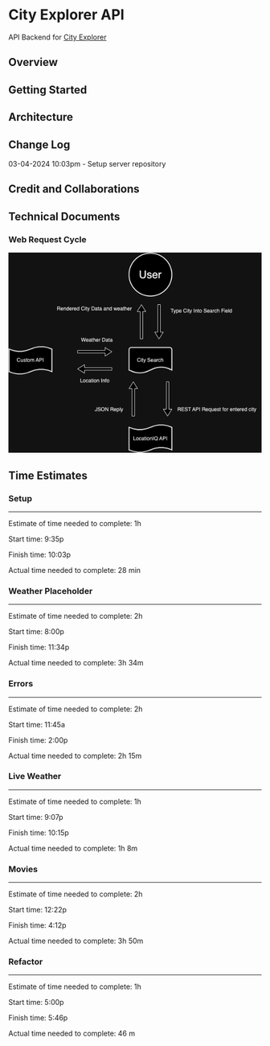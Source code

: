# City Explorer API

API Backend for [City Explorer](https://github.com/tehbillis/city-explorer)

## Overview
<!-- Provide a high level overview of what this application is and why you are building it, beyond the fact that it's an assignment for this class. (i.e. What's your problem domain?) -->

## Getting Started
<!-- What are the steps that a user must take in order to build this app on their own machine and get it running? -->

## Architecture
<!-- Provide a detailed description of the application design. What technologies (languages, libraries, etc) you're using, and any other relevant design information. -->

## Change Log
<!-- Use this area to document the iterative changes made to your application as each feature is successfully implemented. Use time stamps. Here's an example:

01-01-2001 4:59pm - Application now has a fully-functional express server, with a GET route for the location resource. -->

03-04-2024 10:03pm - Setup server repository

## Credit and Collaborations
<!-- Give credit (and a link) to other people or resources that helped you build this application. -->

## Technical Documents

### Web Request Cycle

![Web Request Cycle](./src/assets/City%20Explorer%20web%20request.drawio.png)

## Time Estimates

### Setup

***

Estimate of time needed to complete: 1h

Start time: 9:35p

Finish time: 10:03p

Actual time needed to complete: 28 min

### Weather Placeholder

***

Estimate of time needed to complete: 2h

Start time: 8:00p

Finish time: 11:34p

Actual time needed to complete: 3h 34m

### Errors

***

Estimate of time needed to complete: 2h

Start time: 11:45a

Finish time: 2:00p

Actual time needed to complete: 2h 15m

### Live Weather

***

Estimate of time needed to complete: 1h

Start time: 9:07p

Finish time: 10:15p

Actual time needed to complete: 1h 8m

### Movies

***

Estimate of time needed to complete: 2h

Start time: 12:22p

Finish time: 4:12p

Actual time needed to complete: 3h 50m

### Refactor

***

Estimate of time needed to complete: 1h

Start time: 5:00p

Finish time: 5:46p

Actual time needed to complete: 46 m

